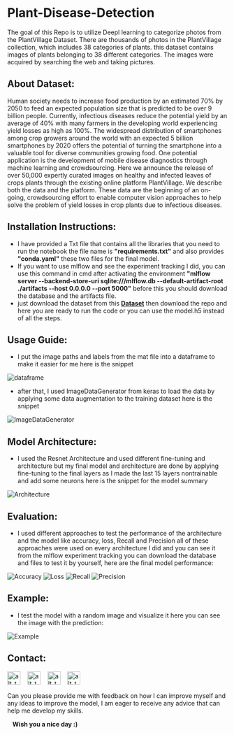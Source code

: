 # Plant-Disease-Detection
The goal of this Repo is to utilize Deepl learning to categorize photos from the PlantVillage Dataset. There are thousands of photos in the PlantVillage collection, which includes 38 categories of plants. 
this dataset contains images of plants belonging to 38 different categories. The images were acquired by searching the web and taking pictures.

## About Dataset:
Human society needs to increase food production by an estimated 70% by 2050 to feed an expected population size that is predicted to be over 9 billion people. 
Currently, infectious diseases reduce the potential yield by an average of 40% with many farmers in the developing world experiencing yield losses as high as 100%. 
The widespread distribution of smartphones among crop growers around the world with an expected 5 billion smartphones by 2020 offers the potential of turning the smartphone into a valuable tool for diverse communities growing food. 
One potential application is the development of mobile disease diagnostics through machine learning and crowdsourcing. 
Here we announce the release of over 50,000 expertly curated images on healthy and infected leaves of crops plants through the existing online platform PlantVillage. We describe both the data and the platform. 
These data are the beginning of an on-going, crowdsourcing effort to enable computer vision approaches to help solve the problem of yield losses in crop plants due to infectious diseases.

## Installation Instructions:
- I have provided a Txt file that contains all the libraries that you need to run the notebook the file name is **"requirements.txt"** and also provides **"conda.yaml"** these two files for the final model.
- If you want to use mlflow and see the experiment tracking I did, you can use this command in cmd after activating the environment **"mlflow server --backend-store-uri sqlite:///mlflow.db --default-artifact-root ./artifacts --host 0.0.0.0 --port 5000"** before this you should download the database and the artifacts file.
- just download the dataset from this **[Dataset](https://www.kaggle.com/datasets/abdallahalidev/plantvillage-dataset)** then download the repo and here you are ready to run the code or you can use the model.h5 instead of all the steps.

## Usage Guide:
- I put the image paths and labels from the mat file into a dataframe to make it easier for me here is the snippet
  
 ![dataframe](https://github.com/Bassem-2000/Images/blob/main/dataframe.png?raw=true)
 
- after that, I used ImageDataGenerator from keras to load the data by applying some data augmentation to the training dataset here is the snippet
  
 ![ImageDataGenerator](https://github.com/Bassem-2000/Images/blob/main/ImageDataGenerator.png?raw=true)

## Model Architecture:
- I used the Resnet Architecture and used different fine-tuning and architecture but my final model and architecture are done by applying fine-tuning to the final layers as I made the last 15 layers nontrainable and add some neurons here is the snippet for the model summary
  
 ![Architecture](https://github.com/Bassem-2000/Images/blob/main/Architecture.png?raw=true)


## Evaluation:
- I used different approaches to test the performance of the architecture and the model like accuracy, loss, Recall and Precision all of these approaches were used on every architecture I did and you can see it from the mlflow experiment tracking you can download the database and files to test it by yourself, here are the final model performance:
  
 ![Accuracy](https://github.com/Bassem-2000/Images/blob/main/accuracy.png?raw=true)
 ![Loss](https://github.com/Bassem-2000/Images/blob/main/Loss.png?raw=true)
 ![Recall](https://github.com/Bassem-2000/Images/blob/main/Recall.png?raw=true)
 ![Precision](https://github.com/Bassem-2000/Images/blob/main/Precision.png?raw=true)

## Example:
- I test the model with a random image and visualize it here you can see the image with the prediction:

 ![Example](https://github.com/Bassem-2000/Images/blob/main/Example.png?raw=true)


## Contact:

[<img alt="alt_text" width="30px" src="https://cdn2.iconfinder.com/data/icons/social-media-2285/512/1_Whatsapp2_colored_svg-512.png" />](https://wa.me/+201006491306)
&nbsp;&nbsp;
[<img alt="alt_text" width="30px" src="https://cdn2.iconfinder.com/data/icons/social-media-2285/512/1_Linkedin_unofficial_colored_svg-512.png" />](https://www.linkedin.com/in/bassem-ahmed-ahmed/)
&nbsp;&nbsp;
[<img alt="alt_text" width="30px" src="https://cdn4.iconfinder.com/data/icons/social-media-logos-6/512/112-gmail_email_mail-256.png" />](mailto:bassemahmed.am@gmail.com)
&nbsp;&nbsp;
[<img alt="alt_text" width="30px" src="https://cdn2.iconfinder.com/data/icons/social-media-2285/512/1_Facebook2_colored_svg-512.png" />](https://www.facebook.com/bassem.ahmed.7712/)

Can you please provide me with feedback on how I can improve myself and any ideas to improve the model, I am eager to receive any advice that can help me develop my skills.

&nbsp;&nbsp;
**Wish you a nice day :)**

